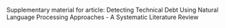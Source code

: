 Supplementary material for article: Detecting Technical Debt Using Natural Language Processing Approaches - A Systematic Literature Review
